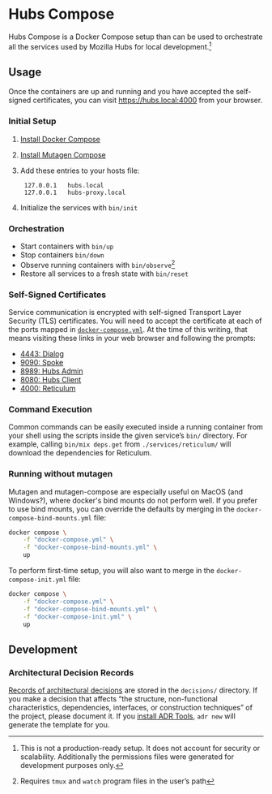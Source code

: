 # Hubs Compose

Hubs Compose is a Docker Compose setup than can be used to orchestrate all the
services used by Mozilla Hubs for local development.[^1]

[^1]: This is not a production-ready setup.  It does not account for
security or scalability.  Additionally the permissions files were generated for development purposes only.

## Usage

Once the containers are up and running and you have accepted the self-signed
certificates, you can visit https://hubs.local:4000 from your browser.

### Initial Setup

1. [Install Docker Compose](https://docs.docker.com/compose/install)
2. [Install Mutagen Compose](https://github.com/mutagen-io/mutagen-compose#system-requirements)
3. Add these entries to your hosts file:

        127.0.0.1   hubs.local
        127.0.0.1   hubs-proxy.local

4. Initialize the services with `bin/init`

### Orchestration

* Start containers with `bin/up`
* Stop containers `bin/down`
* Observe running containers with `bin/observe`[^2]
* Restore all services to a fresh state with `bin/reset`

[^2]: Requires `tmux` and `watch` program files in the user’s path

### Self-Signed Certificates

Service communication is encrypted with self-signed Transport Layer Security
(TLS) certificates.  You will need to accept the certificate at each of the
ports mapped in [`docker-compose.yml`](docker-compose.yml).  At the time of this
writing, that means visiting these links in your web browser and following the
prompts:

* [4443: Dialog](https://hubs.local:4443)
* [9090: Spoke](https://hubs.local:9090)
* [8989: Hubs Admin](https://hubs.local:8989)
* [8080: Hubs Client](https://hubs.local:8080)
* [4000: Reticulum](https://hubs.local:4000)

### Command Execution

Common commands can be easily executed inside a running container from your
shell using the scripts inside the given service’s `bin/` directory.  For
example, calling `bin/mix deps.get` from `./services/reticulum/` will download
the dependencies for Reticulum.

### Running without mutagen

Mutagen and mutagen-compose are especially useful on MacOS (and Windows?), where docker's bind mounts do not perform well. If you prefer to use bind mounts, you can override the defaults by merging in the `docker-compose-bind-mounts.yml` file:

```sh
docker compose \
    -f "docker-compose.yml" \
    -f "docker-compose-bind-mounts.yml" \
    up
```

To perform first-time setup, you will also want to merge in the `docker-compose-init.yml` file:

```sh
docker compose \
    -f "docker-compose.yml" \
    -f "docker-compose-bind-mounts.yml" \
    -f "docker-compose-init.yml" \
    up
```

## Development

### Architectural Decision Records

[Records of architectural decisions](https://www.cognitect.com/blog/2011/11/15/documenting-architecture-decisions)
are stored in the `decisions/` directory.  If you make a decision that affects
“the structure, non-functional characteristics, dependencies, interfaces, or
construction techniques” of the project, please document it.  If you
[install ADR Tools](https://github.com/npryce/adr-tools#quick-start), `adr new`
will generate the template for you.
